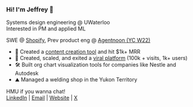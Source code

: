 ### Hi! I'm Jeffrey 👋
Systems design engineering @ UWaterloo <br/>
Interested in PM and applied ML

SWE @ [Shopify](http://shopify.com), Prev product eng @ [Agentnoon (YC W22)](http://agentnoon.com) <br/>

- 🤖 Created a [content creation tool](http://brainrot.mov) and hit $1k+ MRR 
- 🚀 Created, scaled, and exited a [viral platform](https://www.uwsummit.ca) (100k + visits, 1k+ users)  <br/>
- 🛠️ Built org chart visualization tools for companies like Nestle and Autodesk<br/>
- ⛰️ Managed a welding shop in the Yukon Territory <br/>

HMU if you wanna chat! <br/>
[LinkedIn](https://www.linkedin.com/in/jeffreyllin/) | [Email](j475lin@uwaterloo.ca) | [Website](http://jeffreylin.vercel.app) | [X](https://x.com/jeeffreyLin)
